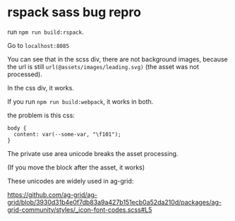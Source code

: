 # rspack sass bug repro

run `npm run build:rspack`.

Go to `localhost:8085`

You can see that in the scss div, there are not background images, because
the url is still `url(@assets/images/leading.svg)` (the asset was not processed).

In the css div, it works.

If you run `npm run build:webpack`, it works in both.

the problem is this css:

```
body {
  content: var(--some-var, "\f101");
}
```

The private use area unicode breaks the asset processing.

(If you move the block after the asset, it works)

These unicodes are widely used in ag-grid:

https://github.com/ag-grid/ag-grid/blob/3930d31b4e0f7db83a9a427b151ecb0a52da210d/packages/ag-grid-community/styles/_icon-font-codes.scss#L5
